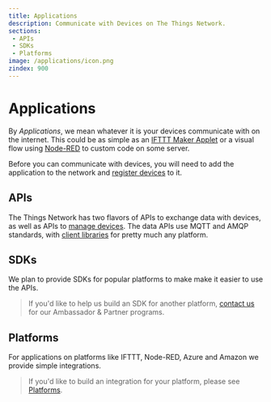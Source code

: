 ```yaml
---
title: Applications
description: Communicate with Devices on The Things Network.
sections:
 - APIs
 - SDKs
 - Platforms
image: /applications/icon.png
zindex: 900
---
```


# Applications

By *Applications*, we mean whatever it is your devices communicate with on the internet. This could be as simple as an [IFTTT Maker Applet](https://ifttt.com/maker) or a visual flow using [Node-RED](nodered/) to custom code on some server.

Before you can communicate with devices, you will need to add the application to the network and [register devices](../devices/registration.md) to it.

## APIs

The Things Network has two flavors of APIs to exchange data with devices, as well as APIs to [manage devices](manager/). The data APIs use MQTT and AMQP standards, with [client libraries](https://github.com/mqtt/mqtt.github.io/wiki/libraries) for pretty much any platform.

## SDKs

We plan to provide SDKs for popular platforms to make make it easier to use the APIs.

> If you'd like to help us build an SDK for another platform, [contact us](mailto:johan@thethingsnetwork.org) for our Ambassador & Partner programs.

## Platforms

For applications on platforms like IFTTT, Node-RED, Azure and Amazon we provide simple integrations.

> If you'd like to build an integration for your platform, please see [Platforms](../platforms).

